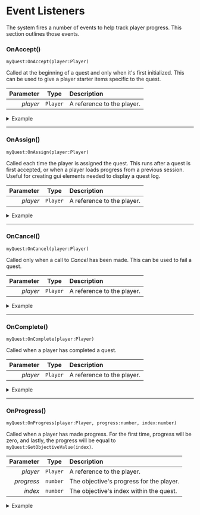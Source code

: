 # Event Listeners

The system fires a number of events to help track player progress.  This section outlines those events.


### OnAccept()

`myQuest:OnAccept(player:Player)`

Called at the beginning of a quest and only when it's first initialized.  This can be used to give a player starter items specific to the quest.

|Parameter |Type    |Description
|---------:|:------:|:----------
|*player*  |`Player`| A reference to the player.

<details>
<summary>Example</summary>

```lua
    function myQuest:OnAccept(player)
        -- Run code upon initialization
    end
```
</details>

--------------------------------------------------------------------------------

### OnAssign()

`myQuest:OnAssign(player:Player)`

Called each time the player is assigned the quest.  This runs after a quest is first accepted, or when a player loads progress from a previous session.  Useful for creating gui elements needed to display a quest log.

|Parameter |Type    |Description
|---------:|:------:|:----------
|*player*  |`Player`| A reference to the player.

<details>
<summary>Example</summary>

```lua
    function myQuest:OnAssign(player)
        -- Run code upon assignment
    end
```
</details>

--------------------------------------------------------------------------------

### OnCancel()

`myQuest:OnCancel(player:Player)`

Called only when a call to *Cancel* has been made.  This can be used to fail a quest.

|Parameter |Type    |Description
|---------:|:------:|:----------
|*player*  |`Player`| A reference to the player.

<details>
<summary>Example</summary>

```lua
    function myQuest:OnCancel(player)
        -- Run code upon cancelation
    end
```
</details>

--------------------------------------------------------------------------------

### OnComplete()

`myQuest:OnComplete(player:Player)`

Called when a player has completed a quest.

|Parameter |Type    |Description
|---------:|:------:|:----------
|*player*  |`Player`| A reference to the player.

<details>
<summary>Example</summary>

```lua
    function myQuest:OnComplete(player)
        -- Run code upon completion
    end
```
</details>

--------------------------------------------------------------------------------

### OnProgress()

`myQuest:OnProgress(player:Player, progress:number, index:number)`

Called when a player has made progress.  For the first time, progress will be zero, and lastly, the progress will be equal to `myQuest:GetObjectiveValue(index)`.

|Parameter |Type    |Description
|---------:|:------:|:----------
|*player*  |`Player`| A reference to the player.
|*progress*|`number`| The objective's progress for the player.
|*index*   |`number`| The objective's index within the quest.

<details>
<summary>Example</summary>

```lua
    function myQuest:OnProgress(player, progress, index)
        print(player.Name, "has progressed to", progress, "for objective", index)
    end
```
</details>

